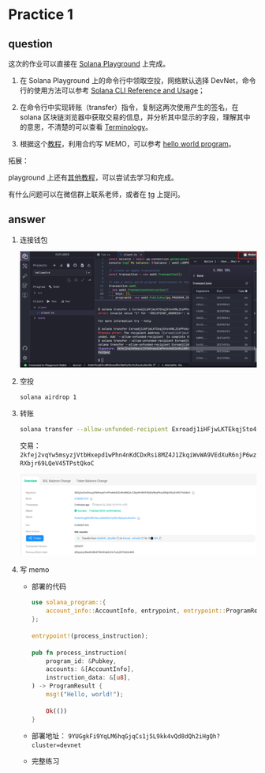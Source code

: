 # Practice 1

## question

这次的作业可以直接在 [Solana Playground](https://beta.solpg.io/) 上完成。

1. 在 Solana Playground 上的命令行中领取空投，网络默认选择 DevNet，命令行的使用方法可以参考 [Solana CLI Reference and Usage](https://docs.solanalabs.com/cli/usage)；

2. 在命令行中实现转账（transfer）指令，复制这两次使用产生的签名，在 solana 区块链浏览器中获取交易的信息，并分析其中显示的字段，理解其中的意思，不清楚的可以查看 [Terminology](https://solana.com/docs/terminology)。

3. 根据这个[教程](https://beta.solpg.io/tutorials/hello-solana)，利用合约写 MEMO，可以参考 [hello world program](../zh-chs/hello-world-program.md)。

拓展：

playground 上还有[其他教程](https://beta.solpg.io/tutorials/hello-solana)，可以尝试去学习和完成。

有什么问题可以在微信群上联系老师，或者在 [tg](https://t.me/+0vMnc22l8Ns0Y2Q1) 上提问。



## answer

1. 连接钱包 

   ![image-20240302182544631](.\assets\image-20240302182544631.png)

2. 空投

   ```sh
   solana airdrop 1
   ```

3. 转账

   ```sh
   solana transfer --allow-unfunded-recipient Exroadj1iHFjwLKTEkqjSto4XNLJZsPPnAcvoGxVmvh6 1
   ```

   交易：`2kfej2vqYw5msyzjVtbHxepd1wPhn4nKdCDxRsi8MZ4J1ZkqiWvWA9VEdXuR6njP6wzRXbjr69LQeV45TPstQkoC`

   ![image-20240302182229079](.\assets\image-20240302182229079.png)

4. 写 memo

   - 部署的代码

     ```rust
     use solana_program::{
         account_info::AccountInfo, entrypoint, entrypoint::ProgramResult, msg, pubkey::Pubkey,
     };
     
     entrypoint!(process_instruction);
     
     pub fn process_instruction(
         program_id: &Pubkey,
         accounts: &[AccountInfo],
         instruction_data: &[u8],
     ) -> ProgramResult {
         msg!("Hello, world!");
     
         Ok(())
     }
     
     ```

   - 部署地址： `9YUGgkFi9YqLM6hqGjqCs1j5L9kk4vQd8dQh2iHgQh?cluster=devnet`

   - 完整练习

     